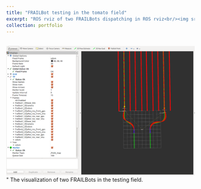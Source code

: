 ```yaml
---
title: "FRAILBot testing in the tomato field"
excerpt: "ROS rviz of two FRAILBots dispatching in ROS rviz<br/><img src='/images/rviz.png'>"
collection: portfolio
---
```

<br/><img src='/images/rviz.png'>"
The visualization of two FRAILBots in the testing field.